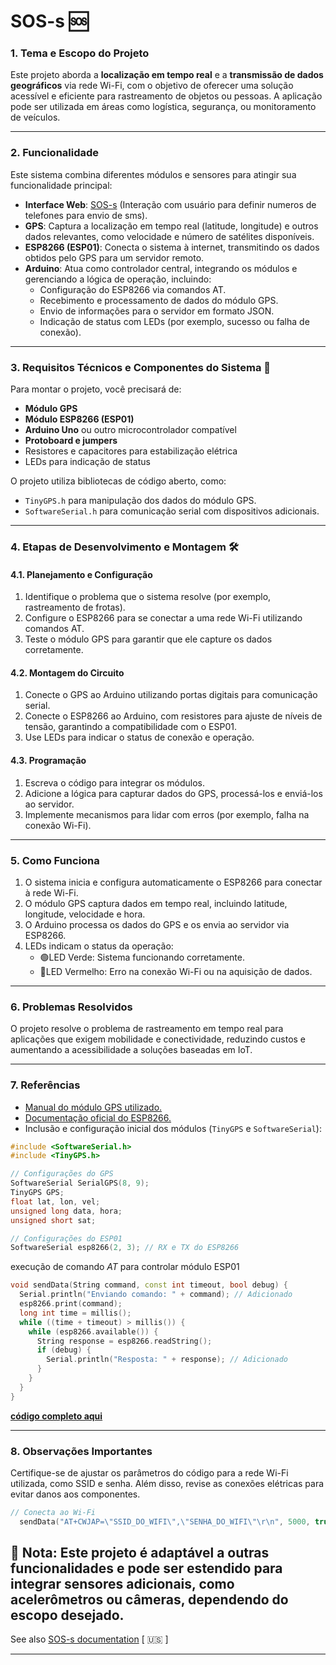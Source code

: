 # SOS-s :sos:

### **1. Tema e Escopo do Projeto**  
Este projeto aborda a **localização em tempo real** e a **transmissão de dados geográficos** via rede Wi-Fi, com o objetivo de oferecer uma solução acessível e eficiente para rastreamento de objetos ou pessoas. A aplicação pode ser utilizada em áreas como logística, segurança, ou monitoramento de veículos.  

---

### **2. Funcionalidade**  
Este sistema combina diferentes módulos e sensores para atingir sua funcionalidade principal:  
- **Interface Web**: [SOS-s](https://sos-s-sos-s.up.railway.app/) (Interação com usuário para definir numeros de telefones para envio de sms).
- **GPS**: Captura a localização em tempo real (latitude, longitude) e outros dados relevantes, como velocidade e número de satélites disponíveis.  
- **ESP8266 (ESP01)**: Conecta o sistema à internet, transmitindo os dados obtidos pelo GPS para um servidor remoto.  
- **Arduino**: Atua como controlador central, integrando os módulos e gerenciando a lógica de operação, incluindo:  
  - Configuração do ESP8266 via comandos AT.  
  - Recebimento e processamento de dados do módulo GPS.  
  - Envio de informações para o servidor em formato JSON.  
  - Indicação de status com LEDs (por exemplo, sucesso ou falha de conexão).  

---

### **3. Requisitos Técnicos e Componentes do Sistema** 🔧
Para montar o projeto, você precisará de:  
- **Módulo GPS**  
- **Módulo ESP8266 (ESP01)**  
- **Arduino Uno** ou outro microcontrolador compatível  
- **Protoboard e jumpers**  
- Resistores e capacitores para estabilização elétrica  
- LEDs para indicação de status  

O projeto utiliza bibliotecas de código aberto, como:  
- `TinyGPS.h` para manipulação dos dados do módulo GPS.  
- `SoftwareSerial.h` para comunicação serial com dispositivos adicionais.  

---

### **4. Etapas de Desenvolvimento e Montagem**  🛠️

#### **4.1. Planejamento e Configuração**  
1. Identifique o problema que o sistema resolve (por exemplo, rastreamento de frotas).  
2. Configure o ESP8266 para se conectar a uma rede Wi-Fi utilizando comandos AT.  
3. Teste o módulo GPS para garantir que ele capture os dados corretamente.  

#### **4.2. Montagem do Circuito**  
1. Conecte o GPS ao Arduino utilizando portas digitais para comunicação serial.  
2. Conecte o ESP8266 ao Arduino, com resistores para ajuste de níveis de tensão, garantindo a compatibilidade com o ESP01.  
3. Use LEDs para indicar o status de conexão e operação.  

#### **4.3. Programação**  
1. Escreva o código para integrar os módulos.  
2. Adicione a lógica para capturar dados do GPS, processá-los e enviá-los ao servidor.  
3. Implemente mecanismos para lidar com erros (por exemplo, falha na conexão Wi-Fi).  

---

### **5. Como Funciona**  
1. O sistema inicia e configura automaticamente o ESP8266 para conectar à rede Wi-Fi.
2. O módulo GPS captura dados em tempo real, incluindo latitude, longitude, velocidade e hora.  
3. O Arduino processa os dados do GPS e os envia ao servidor via ESP8266.  
4. LEDs indicam o status da operação:  
   - 🟢LED Verde: Sistema funcionando corretamente.  
   - 🔴LED Vermelho: Erro na conexão Wi-Fi ou na aquisição de dados.

---

### **6. Problemas Resolvidos**  
O projeto resolve o problema de rastreamento em tempo real para aplicações que exigem mobilidade e conectividade, reduzindo custos e aumentando a acessibilidade a soluções baseadas em IoT.  

---

### **7. Referências**  
- [Manual do módulo GPS utilizado.](https://github.com/neosarchizo/TinyGPS)  
- [Documentação oficial do ESP8266.](https://arduino-esp8266.readthedocs.io/en/latest/esp8266wifi/readme.html)  
- Inclusão e configuração inicial dos módulos (`TinyGPS` e `SoftwareSerial`):
```cpp
#include <SoftwareSerial.h>
#include <TinyGPS.h>

// Configurações do GPS
SoftwareSerial SerialGPS(8, 9);
TinyGPS GPS;
float lat, lon, vel;
unsigned long data, hora;
unsigned short sat;

// Configurações do ESP01
SoftwareSerial esp8266(2, 3); // RX e TX do ESP8266
```
execução de comando *AT* para controlar módulo ESP01
```cpp
void sendData(String command, const int timeout, bool debug) {
  Serial.println("Enviando comando: " + command); // Adicionado
  esp8266.print(command);
  long int time = millis();
  while ((time + timeout) > millis()) {
    while (esp8266.available()) {
      String response = esp8266.readString();
      if (debug) {
        Serial.println("Resposta: " + response); // Adicionado
      }
    }
  }
}
```
**[código completo aqui](https://github.com/ON00dev/SOS-s/blob/main/uno/code/sketch_main/sketch_main.ino)**

---

### **8. Observações Importantes**  
Certifique-se de ajustar os parâmetros do código para a rede Wi-Fi utilizada, como SSID e senha. Além disso, revise as conexões elétricas para evitar danos aos componentes.  
```cpp
// Conecta ao Wi-Fi
  sendData("AT+CWJAP=\"SSID_DO_WIFI\",\"SENHA_DO_WIFI\"\r\n", 5000, true);
```

🛃 **Nota:** Este projeto é adaptável a outras funcionalidades e pode ser estendido para integrar sensores adicionais, como acelerômetros ou câmeras, dependendo do escopo desejado. 
---
See also [SOS-s documentation](https://docs.google.com/document/d/1nDGwWKtZFCkAieFbK5GynQkjosFsjziR2pj2ZRsQTPE/edit?usp=sharing) [ :us: ]

---  
